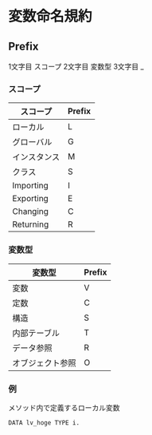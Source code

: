 # 変数命名規約
## Prefix
1文字目 スコープ
2文字目 変数型
3文字目 _

### スコープ
| スコープ | Prefix |
----|---- 
| ローカル | L |
| グローバル | G |
| インスタンス | M |
| クラス | S |
| Importing | I |
| Exporting | E |
| Changing | C |
| Returning | R |

### 変数型
| 変数型 | Prefix |
----|---- 
| 変数 | V |
| 定数 | C |
| 構造 | S |
| 内部テーブル | T |
| データ参照 | R |
| オブジェクト参照 | O |

### 例
メソッド内で定義するローカル変数

`DATA lv_hoge TYPE i.`
